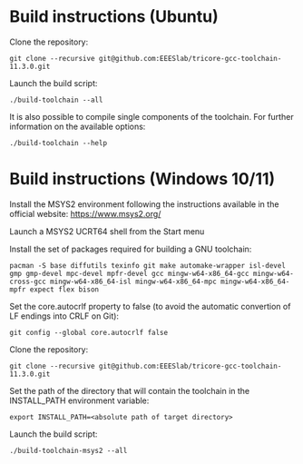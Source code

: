 
# Build instructions (Ubuntu)

Clone the repository:

```
git clone --recursive git@github.com:EEESlab/tricore-gcc-toolchain-11.3.0.git
```

Launch the build script:

```
./build-toolchain --all
```

It is also possible to compile single components of the toolchain. For further information on the available options:

```
./build-toolchain --help
```

# Build instructions (Windows 10/11)

Install the MSYS2 environment following the instructions available in the official website: https://www.msys2.org/

Launch a MSYS2 UCRT64 shell from the Start menu

Install the set of packages required for building a GNU toolchain:

```
pacman -S base diffutils texinfo git make automake-wrapper isl-devel gmp gmp-devel mpc-devel mpfr-devel gcc mingw-w64-x86_64-gcc mingw-w64-cross-gcc mingw-w64-x86_64-isl mingw-w64-x86_64-mpc mingw-w64-x86_64-mpfr expect flex bison
```

Set the core.autocrlf property to false (to avoid the automatic convertion of LF endings into CRLF on Git):

```
git config --global core.autocrlf false
```

Clone the repository:

```
git clone --recursive git@github.com:EEESlab/tricore-gcc-toolchain-11.3.0.git
```

Set the path of the directory that will contain the toolchain in the INSTALL_PATH environment variable:

```
export INSTALL_PATH=<absolute path of target directory>
```

Launch the build script:

```
./build-toolchain-msys2 --all
```

